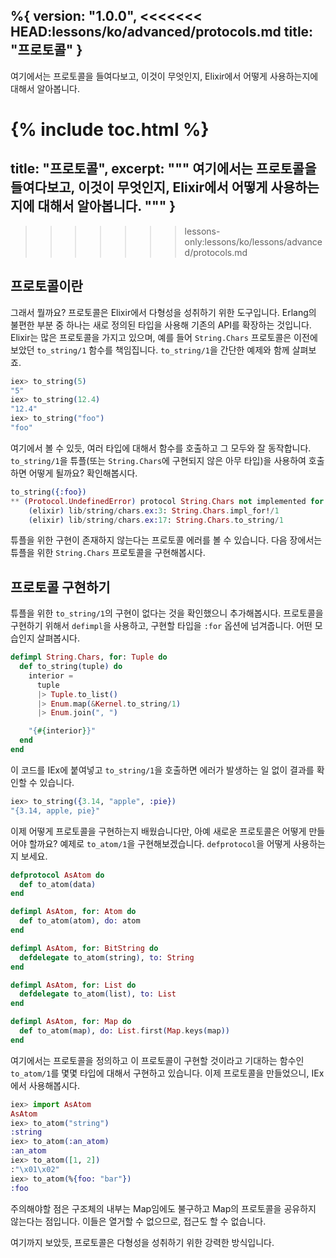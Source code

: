 %{
  version: "1.0.0",
<<<<<<< HEAD:lessons/ko/advanced/protocols.md
  title: "프로토콜"
}
---

여기에서는 프로토콜을 들여다보고, 이것이 무엇인지, Elixir에서 어떻게 사용하는지에 대해서 알아봅니다.

{% include toc.html %}
=======
  title: "프로토콜",
  excerpt: """
  여기에서는 프로토콜을 들여다보고, 이것이 무엇인지, Elixir에서 어떻게 사용하는지에 대해서 알아봅니다.
  """
}
---
>>>>>>> lessons-only:lessons/ko/lessons/advanced/protocols.md

## 프로토콜이란

그래서 뭘까요?
프로토콜은 Elixir에서 다형성을 성취하기 위한 도구입니다.
Erlang의 불편한 부분 중 하나는 새로 정의된 타입을 사용해 기존의 API를 확장하는 것입니다.
Elixir는 많은 프로토콜을 가지고 있으며, 예를 들어 `String.Chars` 프로토콜은 이전에 보았던 `to_string/1` 함수를 책임집니다.
`to_string/1`을 간단한 예제와 함께 살펴보죠.

```elixir
iex> to_string(5)
"5"
iex> to_string(12.4)
"12.4"
iex> to_string("foo")
"foo"
```

여기에서 볼 수 있듯, 여러 타입에 대해서 함수를 호출하고 그 모두와 잘 동작합니다.
`to_string/1`을 튜플(또는 `String.Chars`에 구현되지 않은 아무 타입)을 사용하여 호출하면 어떻게 될까요?
확인해봅시다.

```elixir
to_string({:foo})
** (Protocol.UndefinedError) protocol String.Chars not implemented for {:foo}
    (elixir) lib/string/chars.ex:3: String.Chars.impl_for!/1
    (elixir) lib/string/chars.ex:17: String.Chars.to_string/1
```

튜플을 위한 구현이 존재하지 않는다는 프로토콜 에러를 볼 수 있습니다.
다음 장에서는 튜플을 위한 `String.Chars` 프로토콜을 구현해봅시다.

## 프로토콜 구현하기

튜플을 위한 `to_string/1`의 구현이 없다는 것을 확인했으니 추가해봅시다.
프로토콜을 구현하기 위해서 `defimpl`을 사용하고, 구현할 타입을 `:for` 옵션에 넘겨줍니다.
어떤 모습인지 살펴봅시다.

```elixir
defimpl String.Chars, for: Tuple do
  def to_string(tuple) do
    interior =
      tuple
      |> Tuple.to_list()
      |> Enum.map(&Kernel.to_string/1)
      |> Enum.join(", ")

    "{#{interior}}"
  end
end
```

이 코드를 IEx에 붙여넣고 `to_string/1`을 호출하면 에러가 발생하는 일 없이 결과를 확인할 수 있습니다.

```elixir
iex> to_string({3.14, "apple", :pie})
"{3.14, apple, pie}"
```

이제 어떻게 프로토콜을 구현하는지 배웠습니다만, 아예 새로운 프로토콜은 어떻게 만들어야 할까요?
예제로 `to_atom/1`을 구현해보겠습니다.
`defprotocol`을 어떻게 사용하는지 보세요.

```elixir
defprotocol AsAtom do
  def to_atom(data)
end

defimpl AsAtom, for: Atom do
  def to_atom(atom), do: atom
end

defimpl AsAtom, for: BitString do
  defdelegate to_atom(string), to: String
end

defimpl AsAtom, for: List do
  defdelegate to_atom(list), to: List
end

defimpl AsAtom, for: Map do
  def to_atom(map), do: List.first(Map.keys(map))
end
```

여기에서는 프로토콜을 정의하고 이 프로토콜이 구현할 것이라고 기대하는 함수인 `to_atom/1`를 몇몇 타입에 대해서 구현하고 있습니다.
이제 프로토콜을 만들었으니, IEx에서 사용해봅시다.

```elixir
iex> import AsAtom
AsAtom
iex> to_atom("string")
:string
iex> to_atom(:an_atom)
:an_atom
iex> to_atom([1, 2])
:"\x01\x02"
iex> to_atom(%{foo: "bar"})
:foo
```

주의해야할 점은 구조체의 내부는 Map임에도 불구하고 Map의 프로토콜을 공유하지 않는다는 점입니다. 이들은 열거할 수 없으므로, 접근도 할 수 없습니다.

여기까지 보았듯, 프로토콜은 다형성을 성취하기 위한 강력한 방식입니다.
